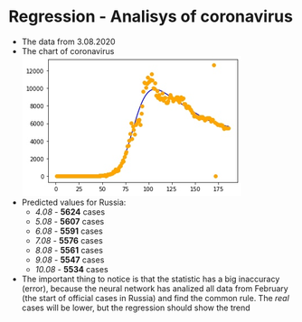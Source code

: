 # Regression - Analisys of coronavirus

- The data from 3.08.2020
- The chart of coronavirus
![Something is wrong](description/first.png "Statistic")
- Predicted values for Russia:
  - *4.08* - **5624** cases
  - *5.08* - **5607** cases
  - *6.08* - **5591** cases
  - *7.08* - **5576** cases
  - *8.08* - **5561** cases
  - *9.08* - **5547** cases
  - *10.08* - **5534** cases
- The important thing to notice is that the statistic has a big inaccuracy (error), because the neural network has analized all data from February (the start of official cases in Russia) and find the common rule. The *real* cases will be lower, but the regression should show the trend
